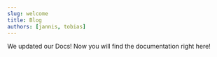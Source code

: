 ```yaml
---
slug: welcome
title: Blog
authors: [jannis, tobias]
---
```

We updated our Docs! Now you will find the documentation right here!